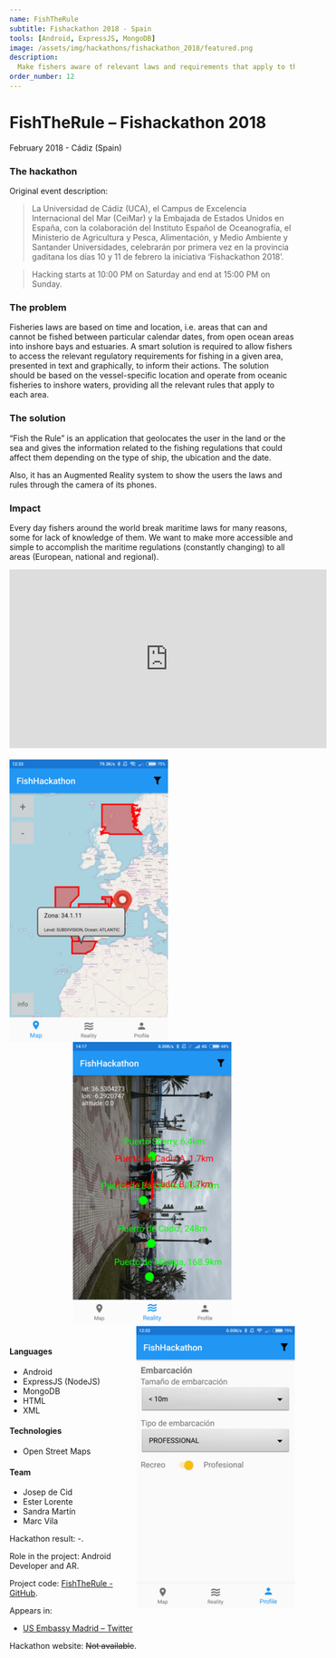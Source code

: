 ```yaml
---
name: FishTheRule
subtitle: Fishackathon 2018 - Spain
tools: [Android, ExpressJS, MongoDB]
image: /assets/img/hackathons/fishackathon_2018/featured.png
description:
  Make fishers aware of relevant laws and requirements that apply to the areas they work.
order_number: 12
---
```


# FishTheRule – Fishackathon 2018

February 2018 - Cádiz (Spain)

### The hackathon

Original event description:

> La Universidad de Cádiz (UCA), el Campus de Excelencia Internacional del Mar (CeiMar) y la Embajada de Estados Unidos en España, con la colaboración del Instituto Español de Oceanografía, el Ministerio de Agricultura y Pesca, Alimentación, y Medio Ambiente y Santander Universidades, celebrarán por primera vez en la provincia gaditana los días 10 y 11 de febrero la iniciativa ‘Fishackathon 2018’.

> Hacking starts at 10:00 PM on Saturday and end at 15:00 PM on Sunday.

### The problem

Fisheries laws are based on time and location, i.e. areas that can and cannot be fished between particular calendar dates, from open ocean areas into inshore bays and estuaries. A smart solution is required to allow fishers to access the relevant regulatory requirements for fishing in a given area, presented in text and graphically, to inform their actions. The solution should be based on the vessel-specific location and operate from oceanic fisheries to inshore waters, providing all the relevant rules that apply to each area.

### The solution

“Fish the Rule” is an application that geolocates the user in the land or the sea and gives the information related to the fishing regulations that could affect them depending on the type of ship, the ubication and the date.

Also, it has an Augmented Reality system to show the users the laws and rules through the camera of its phones.

### Impact

Every day fishers around the world break maritime laws for many reasons, some for lack of knowledge of them. We want to make more accessible and simple to accomplish the maritime regulations (constantly changing) to all areas (European, national and regional).

<div style="text-align: center;">
<iframe width="560" height="315" src="https://www.youtube.com/embed/JJFw8b8Uj2o" frameborder="0" allow="accelerometer; autoplay; clipboard-write; encrypted-media; gyroscope; picture-in-picture" allowfullscreen></iframe></div>
<br>

<div style="text-align: center;">
<img style="margin: 0 !important; float: left" src="/assets/img/hackathons/fishackathon_2018/screen1.png" width="280"/>
<img style="margin: 0 !important; display: inline" src="/assets/img/hackathons/fishackathon_2018/screen2.png" width="280"/>
<img style="margin: 0 !important; float: right" src="/assets/img/hackathons/fishackathon_2018/screen3.png" width="280"/>
</div>
<br>

#### Languages

- Android
- ExpressJS (NodeJS)
- MongoDB
- HTML
- XML

#### Technologies

- Open Street Maps

#### Team

- Josep de Cid
- Ester Lorente
- Sandra Martín
- Marc Vila

Hackathon result: -.

Role in the project: Android Developer and AR.

Project code: [FishTheRule - GitHub](https://github.com/JosepRivaille/Fishackathon).

Appears in:

- [US Embassy Madrid – Twitter](https://twitter.com/USembassyMadrid/status/962736218726334466)

Hackathon website: ~~Not available~~.
